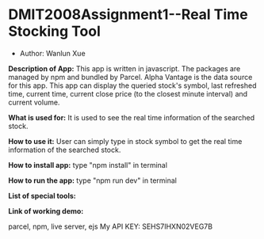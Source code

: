 # DMIT2008Assignment1--Real Time Stocking Tool

- Author: Wanlun Xue

**Description of App:** This app is written in javascript. The packages are managed by npm and bundled by Parcel. Alpha Vantage is the data source for this app. This app can display the queried stock's symbol, last refreshed time, current time, current close price (to the closest minute interval) and current volume.

**What is used for:** It is used to see the real time information of the searched stock.

**How to use it:** User can simply type in stock symbol to get the real time information of the searched stock.

**How to install app:** type "npm install" in terminal

**How to run the app:** type "npm run dev" in terminal

**List of special tools:**

**Link of working demo:**

parcel, npm, live server, ejs
My API KEY: SEHS7IHXN02VEG7B
